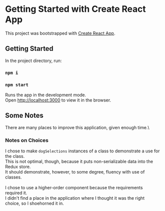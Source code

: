# Getting Started with Create React App

This project was bootstrapped with [Create React App](https://github.com/facebook/create-react-app).

## Getting Started

In the project directory, run:

### `npm i`

### `npm start`

Runs the app in the development mode.\
Open [http://localhost:3000](http://localhost:3000) to view it in the browser.

## Some Notes

There are many places to improve this application, given enough time.\

### Notes on Choices

I chose to make `dogSelections` instances of a class to demonstrate a use for the class.\
This is not optimal, though, because it puts non-serializable data into the Redux store.\
It should demonstrate, however, to some degree, fluency with use of classes.\
\
I chose to use a higher-order component because the requirements required it.\
I didn't find a place in the application where I thought it was the right choice, so I shoehorned it in.
